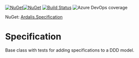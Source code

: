 
[![NuGet](https://img.shields.io/nuget/v/Ardalis.Specification.svg)](https://www.nuget.org/packages/Ardalis.Specification)[![NuGet](https://img.shields.io/nuget/dt/Ardalis.Specification.svg)](https://www.nuget.org/packages/Ardalis.Specification)
[![Build Status](https://dev.azure.com/Ardalis-Specification/Ardalis.Specification/_apis/build/status/ardalis.Specification?branchName=master)](https://dev.azure.com/Ardalis-Specification/Ardalis.Specification/_build/latest?definitionId=1&branchName=master)
![Azure DevOps coverage](https://img.shields.io/azure-devops/coverage/ardalis/Specification/1.svg)

NuGet: [Ardalis.Specification](https://www.nuget.org/packages/Ardalis.Specification)

# Specification

Base class with tests for adding specifications to a DDD model.


